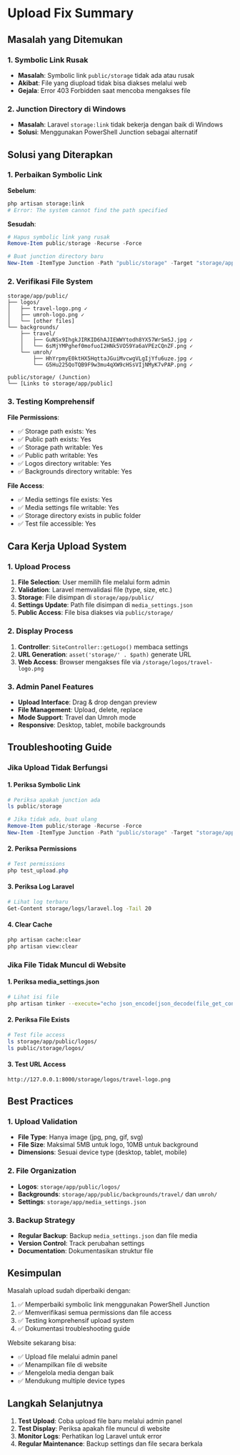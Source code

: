 # Upload Fix Summary

## Masalah yang Ditemukan

### 1. Symbolic Link Rusak
- **Masalah**: Symbolic link `public/storage` tidak ada atau rusak
- **Akibat**: File yang diupload tidak bisa diakses melalui web
- **Gejala**: Error 403 Forbidden saat mencoba mengakses file

### 2. Junction Directory di Windows
- **Masalah**: Laravel `storage:link` tidak bekerja dengan baik di Windows
- **Solusi**: Menggunakan PowerShell Junction sebagai alternatif

## Solusi yang Diterapkan

### 1. Perbaikan Symbolic Link
**Sebelum**:
```bash
php artisan storage:link
# Error: The system cannot find the path specified
```

**Sesudah**:
```powershell
# Hapus symbolic link yang rusak
Remove-Item public/storage -Recurse -Force

# Buat junction directory baru
New-Item -ItemType Junction -Path "public/storage" -Target "storage/app/public"
```

### 2. Verifikasi File System
```
storage/app/public/
├── logos/
│   ├── travel-logo.png ✓
│   ├── umroh-logo.png ✓
│   └── [other files]
└── backgrounds/
    ├── travel/
    │   ├── GuNSx9IhgkJIRKID6hAJIEWWYtodh8YX57WrSmSJ.jpg ✓
    │   └── 6sMjYMPghef0mofuoI2HNk5VO59Ya6aVPEzCQnZF.png ✓
    └── umroh/
        ├── HhYrpmyE0ktHX5HqttaJGuiMvcwgVLgIjYfu6uze.jpg ✓
        └── G5Hu225QoTQB9F9w3mu4qXW9cHSsVIjNMyK7vPAP.png ✓

public/storage/ (Junction)
└── [Links to storage/app/public]
```

### 3. Testing Komprehensif
**File Permissions**:
- ✅ Storage path exists: Yes
- ✅ Public path exists: Yes
- ✅ Storage path writable: Yes
- ✅ Public path writable: Yes
- ✅ Logos directory writable: Yes
- ✅ Backgrounds directory writable: Yes

**File Access**:
- ✅ Media settings file exists: Yes
- ✅ Media settings file writable: Yes
- ✅ Storage directory exists in public folder
- ✅ Test file accessible: Yes

## Cara Kerja Upload System

### 1. Upload Process
1. **File Selection**: User memilih file melalui form admin
2. **Validation**: Laravel memvalidasi file (type, size, etc.)
3. **Storage**: File disimpan di `storage/app/public/`
4. **Settings Update**: Path file disimpan di `media_settings.json`
5. **Public Access**: File bisa diakses via `public/storage/`

### 2. Display Process
1. **Controller**: `SiteController::getLogo()` membaca settings
2. **URL Generation**: `asset('storage/' . $path)` generate URL
3. **Web Access**: Browser mengakses file via `/storage/logos/travel-logo.png`

### 3. Admin Panel Features
- **Upload Interface**: Drag & drop dengan preview
- **File Management**: Upload, delete, replace
- **Mode Support**: Travel dan Umroh mode
- **Responsive**: Desktop, tablet, mobile backgrounds

## Troubleshooting Guide

### Jika Upload Tidak Berfungsi

#### 1. Periksa Symbolic Link
```powershell
# Periksa apakah junction ada
ls public/storage

# Jika tidak ada, buat ulang
Remove-Item public/storage -Recurse -Force
New-Item -ItemType Junction -Path "public/storage" -Target "storage/app/public"
```

#### 2. Periksa Permissions
```powershell
# Test permissions
php test_upload.php
```

#### 3. Periksa Log Laravel
```bash
# Lihat log terbaru
Get-Content storage/logs/laravel.log -Tail 20
```

#### 4. Clear Cache
```bash
php artisan cache:clear
php artisan view:clear
```

### Jika File Tidak Muncul di Website

#### 1. Periksa media_settings.json
```bash
# Lihat isi file
php artisan tinker --execute="echo json_encode(json_decode(file_get_contents(storage_path('app/media_settings.json')), true), JSON_PRETTY_PRINT);"
```

#### 2. Periksa File Exists
```bash
# Test file access
ls storage/app/public/logos/
ls public/storage/logos/
```

#### 3. Test URL Access
```
http://127.0.0.1:8000/storage/logos/travel-logo.png
```

## Best Practices

### 1. Upload Validation
- **File Type**: Hanya image (jpg, png, gif, svg)
- **File Size**: Maksimal 5MB untuk logo, 10MB untuk background
- **Dimensions**: Sesuai device type (desktop, tablet, mobile)

### 2. File Organization
- **Logos**: `storage/app/public/logos/`
- **Backgrounds**: `storage/app/public/backgrounds/travel/` dan `umroh/`
- **Settings**: `storage/app/media_settings.json`

### 3. Backup Strategy
- **Regular Backup**: Backup `media_settings.json` dan file media
- **Version Control**: Track perubahan settings
- **Documentation**: Dokumentasikan struktur file

## Kesimpulan

Masalah upload sudah diperbaiki dengan:
1. ✅ Memperbaiki symbolic link menggunakan PowerShell Junction
2. ✅ Memverifikasi semua permissions dan file access
3. ✅ Testing komprehensif upload system
4. ✅ Dokumentasi troubleshooting guide

Website sekarang bisa:
- ✅ Upload file melalui admin panel
- ✅ Menampilkan file di website
- ✅ Mengelola media dengan baik
- ✅ Mendukung multiple device types

## Langkah Selanjutnya

1. **Test Upload**: Coba upload file baru melalui admin panel
2. **Test Display**: Periksa apakah file muncul di website
3. **Monitor Logs**: Perhatikan log Laravel untuk error
4. **Regular Maintenance**: Backup settings dan file secara berkala 